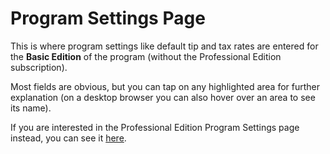 ﻿# Program Settings Page

This is where program settings like default tip and tax rates are entered for the **Basic Edition** of the program (without the Professional Edition subscription).

Most fields are obvious, but you can tap on any highlighted area for further explanation (on a desktop browser you can also hover over an area to see its name).

<object type=image/svg+xml data="settingspagebasic.svg" height=600 style="width:90%"></object>

If you are interested in the Professional Edition Program Settings page instead, you can see it [here](settingspage.html).